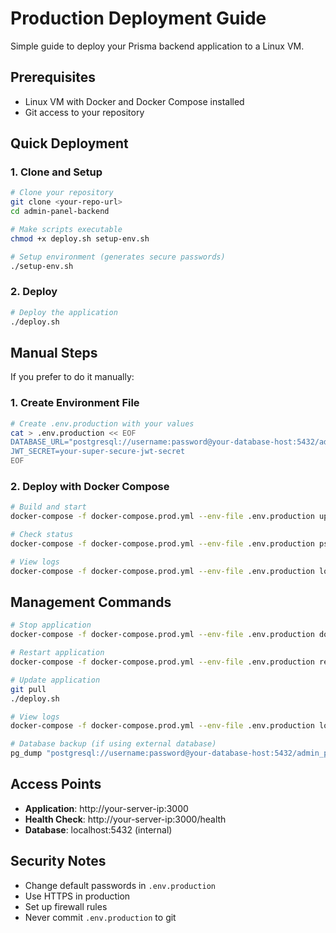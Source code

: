 # Production Deployment Guide

Simple guide to deploy your Prisma backend application to a Linux VM.

## Prerequisites

- Linux VM with Docker and Docker Compose installed
- Git access to your repository

## Quick Deployment

### 1. Clone and Setup

```bash
# Clone your repository
git clone <your-repo-url>
cd admin-panel-backend

# Make scripts executable
chmod +x deploy.sh setup-env.sh

# Setup environment (generates secure passwords)
./setup-env.sh
```

### 2. Deploy

```bash
# Deploy the application
./deploy.sh
```

## Manual Steps

If you prefer to do it manually:

### 1. Create Environment File

```bash
# Create .env.production with your values
cat > .env.production << EOF
DATABASE_URL="postgresql://username:password@your-database-host:5432/admin_panel"
JWT_SECRET=your-super-secure-jwt-secret
EOF
```

### 2. Deploy with Docker Compose

```bash
# Build and start
docker-compose -f docker-compose.prod.yml --env-file .env.production up -d

# Check status
docker-compose -f docker-compose.prod.yml --env-file .env.production ps

# View logs
docker-compose -f docker-compose.prod.yml --env-file .env.production logs -f
```

## Management Commands

```bash
# Stop application
docker-compose -f docker-compose.prod.yml --env-file .env.production down

# Restart application
docker-compose -f docker-compose.prod.yml --env-file .env.production restart

# Update application
git pull
./deploy.sh

# View logs
docker-compose -f docker-compose.prod.yml --env-file .env.production logs -f backend

# Database backup (if using external database)
pg_dump "postgresql://username:password@your-database-host:5432/admin_panel" > backup.sql
```

## Access Points

- **Application**: http://your-server-ip:3000
- **Health Check**: http://your-server-ip:3000/health
- **Database**: localhost:5432 (internal)

## Security Notes

- Change default passwords in `.env.production`
- Use HTTPS in production
- Set up firewall rules
- Never commit `.env.production` to git 